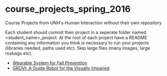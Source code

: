 # course_projects_spring_2016
Course Projects from UNH's Human Interaction without their own repository

Each student should commit their project in a seperate folder named \<student_name\>_project.
At the root of each project have a README containing any information you think is necessary
to run your projects (libraries needed, paths used etc). Skip large files (many images, large rosbags etc).

- [Wearable System for Fall Prevention](https://github.com/AssistiveRoboticsUNH/threespace_ros)
- [GROVI: A Guide Robot for the Visually Impaired](https://github.com/AssistiveRoboticsUNH/course_projects_spring_2016/tree/master/Estuardo_project)
